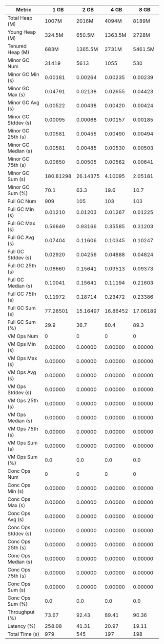 | Metric | 1 GB | 2 GB | 4 GB | 8 GB |
|------|----|----|----|----|
| Total Heap (M) | 1007M | 2016M | 4094M | 8189M |
| Young Heap (M) | 324.5M | 650.5M | 1363.5M | 2728M |
| Tenured Heap (M) | 683M | 1365.5M | 2731M | 5461.5M |
| Minor GC Num | 31419 | 5613 | 1055 | 530 |
| Minor GC Min (s) | 0.00181 | 0.00264 | 0.00235 | 0.00239 |
| Minor GC Max (s) | 0.04791 | 0.02138 | 0.02655 | 0.04423 |
| Minor GC Avg (s) | 0.00522 | 0.00438 | 0.00420 | 0.00424 |
| Minor GC Stddev (s) | 0.00095 | 0.00068 | 0.00157 | 0.00185 |
| Minor GC 25th (s) | 0.00581 | 0.00455 | 0.00490 | 0.00494 |
| Minor GC Median (s) | 0.00581 | 0.00485 | 0.00530 | 0.00503 |
| Minor GC 75th (s) | 0.00650 | 0.00505 | 0.00562 | 0.00641 |
| Minor GC Sum (s) | 180.81298 | 26.14375 | 4.10095 | 2.05181 |
| Minor GC Sum (%) | 70.1 | 63.3 | 19.6 | 10.7 |
| Full GC Num | 909 | 105 | 103 | 103 |
| Full GC Min (s) | 0.01210 | 0.01203 | 0.01267 | 0.01225 |
| Full GC Max (s) | 0.56649 | 0.93166 | 0.35585 | 0.31203 |
| Full GC Avg (s) | 0.07404 | 0.11606 | 0.10345 | 0.10247 |
| Full GC Stddev (s) | 0.02920 | 0.04256 | 0.04888 | 0.04824 |
| Full GC 25th (s) | 0.08660 | 0.15641 | 0.09513 | 0.09373 |
| Full GC Median (s) | 0.10041 | 0.15641 | 0.11194 | 0.21603 |
| Full GC 75th (s) | 0.11972 | 0.18714 | 0.23472 | 0.23386 |
| Full GC Sum (s) | 77.26501 | 15.16497 | 16.86452 | 17.06189 |
| Full GC Sum (%) | 29.9 | 36.7 | 80.4 | 89.3 |
| VM Ops Num | 0 | 0 | 0 | 0 |
| VM Ops Min (s) | 0.00000 | 0.00000 | 0.00000 | 0.00000 |
| VM Ops Max (s) | 0.00000 | 0.00000 | 0.00000 | 0.00000 |
| VM Ops Avg (s) | 0.00000 | 0.00000 | 0.00000 | 0.00000 |
| VM Ops Stddev (s) | 0.00000 | 0.00000 | 0.00000 | 0.00000 |
| VM Ops 25th (s) | 0.00000 | 0.00000 | 0.00000 | 0.00000 |
| VM Ops Median (s) | 0.00000 | 0.00000 | 0.00000 | 0.00000 |
| VM Ops 75th (s) | 0.00000 | 0.00000 | 0.00000 | 0.00000 |
| VM Ops Sum (s) | 0.00000 | 0.00000 | 0.00000 | 0.00000 |
| VM Ops Sum (%) | 0.0 | 0.0 | 0.0 | 0.0 |
| Conc Ops Num | 0 | 0 | 0 | 0 |
| Conc Ops Min (s) | 0.00000 | 0.00000 | 0.00000 | 0.00000 |
| Conc Ops Max (s) | 0.00000 | 0.00000 | 0.00000 | 0.00000 |
| Conc Ops Avg (s) | 0.00000 | 0.00000 | 0.00000 | 0.00000 |
| Conc Ops Stddev (s) | 0.00000 | 0.00000 | 0.00000 | 0.00000 |
| Conc Ops 25th (s) | 0.00000 | 0.00000 | 0.00000 | 0.00000 |
| Conc Ops Median (s) | 0.00000 | 0.00000 | 0.00000 | 0.00000 |
| Conc Ops 75th (s) | 0.00000 | 0.00000 | 0.00000 | 0.00000 |
| Conc Ops Sum (s) | 0.00000 | 0.00000 | 0.00000 | 0.00000 |
| Conc Ops Sum (%) | 0.0 | 0.0 | 0.0 | 0.0 |
| Throughput (%) | 73.67 | 92.43 | 89.41 | 90.36 |
| Latency (%) | 258.08 | 41.31 | 20.97 | 19.11 |
| Total Time (s) | 979 | 545 | 197 | 198 |
